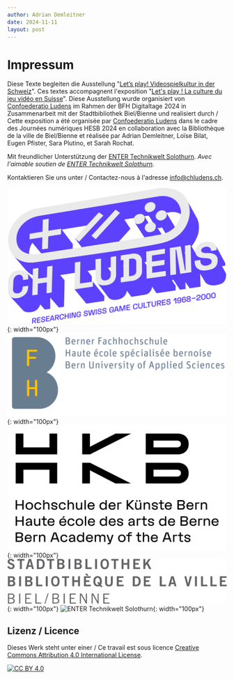 ```yaml
---
author: Adrian Demleitner
date: 2024-11-11
layout: post
---
```


# Impressum

Diese Texte begleiten die Ausstellung "[Let’s play! Videospielkultur in der Schweiz](https://www.bfh.ch/gesundheit/de/aktuell/fachveranstaltungen/digital-days-nov-2024-lets-play/)". Ces textes accompagnent l'exposition "[Let's play ! La culture du jeu vidéo en Suisse](https://www.bfh.ch/sante/fr/actualites/evenements-pour-specialistes/digital-days-nov-2024-lets-play/)". Diese Ausstellung wurde organisiert von [Confoederatio Ludens](https://chludens.ch) im Rahmen der BFH Digitaltage 2024 in Zusammenarbeit mit der Stadtbibliothek Biel/Bienne und realisiert durch / Cette exposition a été organisée par [Confoederatio Ludens](https://chludens.ch) dans le cadre des Journées numériques HESB 2024 en collaboration avec la Bibliothèque de la ville de Biel/Bienne et réalisée par Adrian Demleitner, Loïse Bilat, Eugen Pfister, Sara Plutino, et Sarah Rochat.

Mit freundlicher Unterstützung der [ENTER Technikwelt Solothurn](https://www.enter.ch). *Avec l'aimable soutien de [ENTER Technikwelt Solothurn](https://www.enter.ch).*

Kontaktieren Sie uns unter / Contactez-nous à l'adresse info@chludens.ch.

![Confoederatio Ludens](assets/logos/ludens.png){: width="100px"}
![BFH](assets/logos/bfh.png){: width="100px"}
![HKB](assets/logos/hkb.png){: width="100px"}
![Stadtbibliothek Biel/Bienne](assets/logos/library_biel-bienne.png){: width="100px"}
![ENTER Technikwelt Solothurn](assets/logos/enter.png){: width="100px"}

## Lizenz / Licence
Dieses Werk steht unter einer / Ce travail est sous licence 
[Creative Commons Attribution 4.0 International License][cc-by].

[![CC BY 4.0][cc-by-image]][cc-by]

[cc-by]: http://creativecommons.org/licenses/by/4.0/
[cc-by-image]: https://i.creativecommons.org/l/by/4.0/88x31.png